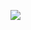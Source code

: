 ![](https://media.istockphoto.com/id/468100221/vector/screw-loose-emoticon.jpg?s=612x612&w=0&k=20&c=eY6X1LOFHHvV6FqHnhUbjeyhqOgzjDuz9zYAARjnhUU=)
